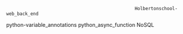                                                     Holbertonschool-web_back_end

python-variable_annotations
python_async_function
NoSQL                                 